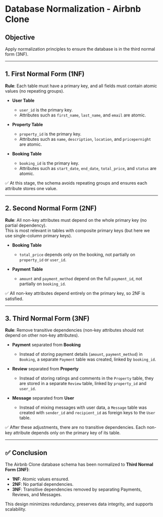 # Database Normalization - Airbnb Clone

## Objective
Apply normalization principles to ensure the database is in the third normal form (3NF).

---

## 1. First Normal Form (1NF)
**Rule**: Each table must have a primary key, and all fields must contain atomic values (no repeating groups).

- **User Table**  
  - `user_id` is the primary key.  
  - Attributes such as `first_name`, `last_name`, and `email` are atomic.  

- **Property Table**  
  - `property_id` is the primary key.  
  - Attributes such as `name`, `description`, `location`, and `pricepernight` are atomic.  

- **Booking Table**  
  - `booking_id` is the primary key.  
  - Attributes such as `start_date`, `end_date`, `total_price`, and `status` are atomic.  

✅ At this stage, the schema avoids repeating groups and ensures each attribute stores one value.

---

## 2. Second Normal Form (2NF)
**Rule**: All non-key attributes must depend on the whole primary key (no partial dependency).  
This is most relevant in tables with composite primary keys (but here we use single-column primary keys).  

- **Booking Table**  
  - `total_price` depends only on the booking, not partially on `property_id` or `user_id`.  

- **Payment Table**  
  - `amount` and `payment_method` depend on the full `payment_id`, not partially on `booking_id`.  

✅ All non-key attributes depend entirely on the primary key, so 2NF is satisfied.

---

## 3. Third Normal Form (3NF)
**Rule**: Remove transitive dependencies (non-key attributes should not depend on other non-key attributes).  

- **Payment** separated from **Booking**  
  - Instead of storing payment details (`amount`, `payment_method`) in `Booking`, a separate `Payment` table was created, linked by `booking_id`.  

- **Review** separated from **Property**  
  - Instead of storing ratings and comments in the `Property` table, they are stored in a separate `Review` table, linked by `property_id` and `user_id`.  

- **Message** separated from **User**  
  - Instead of mixing messages with user data, a `Message` table was created with `sender_id` and `recipient_id` as foreign keys to the `User` table.  

✅ After these adjustments, there are no transitive dependencies. Each non-key attribute depends only on the primary key of its table.

---

## ✅ Conclusion
The Airbnb Clone database schema has been normalized to **Third Normal Form (3NF)**:  
- **1NF**: Atomic values ensured.  
- **2NF**: No partial dependencies.  
- **3NF**: Transitive dependencies removed by separating Payments, Reviews, and Messages.  

This design minimizes redundancy, preserves data integrity, and supports scalability.


